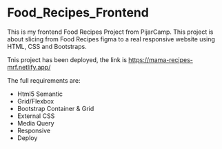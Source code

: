 # Food_Recipes_Frontend

This is my frontend Food Recipes Project from PijarCamp. This project is about slicing from Food Recipes figma to a real responsive website using HTML, CSS and Bootstraps.

Tnis project has been deployed, the link is https://mama-recipes-mrf.netlify.app/

The full requirements are:

- Html5 Semantic
- Grid/Flexbox
- Bootstrap Container & Grid
- External CSS
- Media Query
- Responsive
- Deploy
